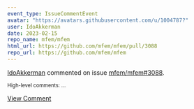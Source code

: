 ```yaml
---
event_type: IssueCommentEvent
avatar: "https://avatars.githubusercontent.com/u/1004787?"
user: IdoAkkerman
date: 2023-02-15
repo_name: mfem/mfem
html_url: https://github.com/mfem/mfem/pull/3088
repo_url: https://github.com/mfem/mfem
---
```


<a href='https://github.com/IdoAkkerman' target='_blank'>IdoAkkerman</a> commented on issue <a href='https://github.com/mfem/mfem/pull/3088' target='_blank'>mfem/mfem#3088</a>.

<small>High-level comments:...</small>

<a href='https://github.com/mfem/mfem/pull/3088' target='_blank'>View Comment</a>